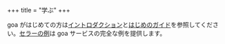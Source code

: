 +++
title = "学ぶ"
+++

goa がはじめての方は<a href="v1/intro">イントロダクション</a>と<a href="guide">はじめのガイド</a>を参照してください。<a href="cellar">セラーの例</a>は goa サービスの完全な例を提供します。
